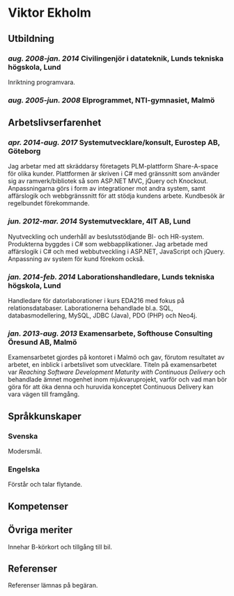 # Viktor Ekholm

## Utbildning

### *aug. 2008-jan. 2014* Civilingenjör i datateknik, Lunds tekniska högskola, Lund

Inriktning programvara.

### *aug. 2005-jun. 2008* Elprogrammet, NTI-gymnasiet, Malmö

## Arbetslivserfarenhet

### *apr. 2014-aug. 2017* Systemutvecklare/konsult, Eurostep AB, Göteborg

Jag arbetar med att skräddarsy företagets PLM-plattform Share-A-space för olika kunder.
Plattformen är skriven i C\# med gränssnitt som använder sig av ramverk/bibliotek så som ASP.NET MVC, jQuery och Knockout.
Anpassningarna görs i form av integrationer mot andra system, samt affärslogik och webbgränssnitt för att stödja kundens arbete.
Kundbesök är regelbundet förekommande.

### *jun. 2012-mar. 2014* Systemutvecklare, 4IT AB, Lund

Nyutveckling och underhåll av beslutsstödjande BI- och HR-system.
Produkterna byggdes i C\# som webbapplikationer.
Jag arbetade med affärslogik i C\# och med webbutveckling i ASP.NET, JavaScript och jQuery.
Anpassning av system för kund förekom också.

### *jan. 2014-feb. 2014* **Laborationshandledare**, Lunds tekniska högskola, Lund

Handledare för datorlaborationer i kurs EDA216 med fokus på relationsdatabaser.
Laborationerna behandlade bl.a. SQL, databasmodellering, MySQL, JDBC (Java), PDO (PHP) och Neo4j.

### *jan. 2013-aug. 2013* **Examensarbete**, Softhouse Consulting Öresund AB, Malmö

Examensarbetet gjordes på kontoret i Malmö och gav, förutom resultatet av arbetet, en inblick i arbetslivet som utvecklare.
Titeln på examensarbetet var *Reaching Software Development Maturity with Continuous Delivery* och behandlade ämnet mogenhet inom mjukvaruprojekt, varför och vad man bör göra för att öka denna och huruvida konceptet Continuous Delivery kan vara vägen till framgång.

## Språkkunskaper

### Svenska

Modersmål.

### Engelska

Förstår och talar flytande.

## Kompetenser

## Övriga meriter

Innehar B-körkort och tillgång till bil.

## Referenser

Referenser lämnas på begäran.